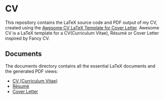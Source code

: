 # CV

This repository contains the LaTeX source code and PDF output of my CV, created using the [Awesome CV LaTeX Template for Cover Letter](https://github.com/posquit0/Awesome-CV). Awesome CV is a LaTeX template for a CV(Curriculum Vitae), Résumé or Cover Letter inspired by Fancy CV.

## Documents

 The documents directory contains all the essential LaTeX documents and the generated PDF views:

- [CV (Curriculum Vitae)](https://github.com/thisisfrey/CV/blob/main/documents/cv.pdf)
- [Résumé](https://github.com/thisisfrey/CV/blob/main/documents/resume.pdf)
- [Cover Letter](https://github.com/thisisfrey/CV/blob/main/documents/coverletter.pdf) 

